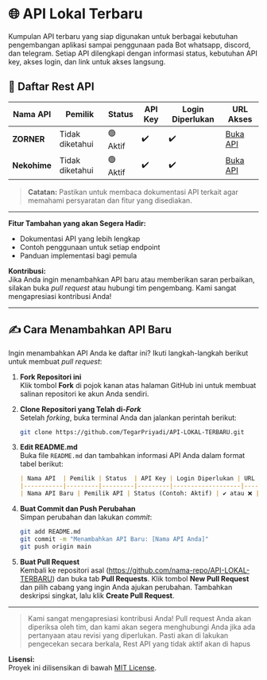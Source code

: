 
# 🌐 API Lokal Terbaru

Kumpulan API terbaru yang siap digunakan untuk berbagai kebutuhan pengembangan aplikasi sampai penggunaan pada Bot whatsapp, discord, dan telegram. Setiap API dilengkapi dengan informasi status, kebutuhan API key, akses login, dan link untuk akses langsung.

## 📜 Daftar Rest API

| Nama API  | Pemilik | Status  | API Key | Login Diperlukan | URL Akses     |
|-----------|---------|---------|---------|-------------------|---------------|
| **ZORNER**| Tidak diketahui | 🟢 Aktif | ✔️   | ✔️   | [Buka API](https://zorner.men/) |
| **Nekohime** | Tidak diketahui | 🟢 Aktif | ✔️   | ✔️   | [Buka API](https://nkhm.xyz/) |

> **Catatan:** Pastikan untuk membaca dokumentasi API terkait agar memahami persyaratan dan fitur yang disediakan.

---

**Fitur Tambahan yang akan Segera Hadir:**
- Dokumentasi API yang lebih lengkap
- Contoh penggunaan untuk setiap endpoint
- Panduan implementasi bagi pemula

**Kontribusi:**  
Jika Anda ingin menambahkan API baru atau memberikan saran perbaikan, silakan buka *pull request* atau hubungi tim pengembang. Kami sangat mengapresiasi kontribusi Anda!

---

## ✍️ Cara Menambahkan API Baru

Ingin menambahkan API Anda ke daftar ini? Ikuti langkah-langkah berikut untuk membuat *pull request*:

1. **Fork Repositori ini**  
   Klik tombol **Fork** di pojok kanan atas halaman GitHub ini untuk membuat salinan repositori ke akun Anda sendiri.

2. **Clone Repositori yang Telah di-*Fork***  
   Setelah *forking*, buka terminal Anda dan jalankan perintah berikut:
   ```bash
   git clone https://github.com/TegarPriyadi/API-LOKAL-TERBARU.git
   ```

3. **Edit README.md**  
   Buka file `README.md` dan tambahkan informasi API Anda dalam format tabel berikut:
   ```markdown
   | Nama API  | Pemilik | Status  | API Key | Login Diperlukan | URL Akses     |
   |-----------|---------|---------|---------|-------------------|---------------|
   | Nama API Baru | Pemilik API | Status (Contoh: Aktif) | ✔️ atau ❌ | ✔️ atau ❌ | [Buka API](URL API Anda) |
   ```

4. **Buat Commit dan Push Perubahan**  
   Simpan perubahan dan lakukan *commit*:
   ```bash
   git add README.md
   git commit -m "Menambahkan API Baru: [Nama API Anda]"
   git push origin main
   ```

5. **Buat Pull Request**  
   Kembali ke repositori asal (https://github.com/nama-repo/API-LOKAL-TERBARU) dan buka tab **Pull Requests**. Klik tombol **New Pull Request** dan pilih cabang yang ingin Anda ajukan perubahan. Tambahkan deskripsi singkat, lalu klik **Create Pull Request**.

---

> Kami sangat mengapresiasi kontribusi Anda! Pull request Anda akan diperiksa oleh tim, dan kami akan segera menghubungi Anda jika ada pertanyaan atau revisi yang diperlukan. Pasti akan di lakukan pengecekan secara berkala, Rest API yang tidak aktif akan di hapus

**Lisensi:**  
Proyek ini dilisensikan di bawah [MIT License](LICENSE).

